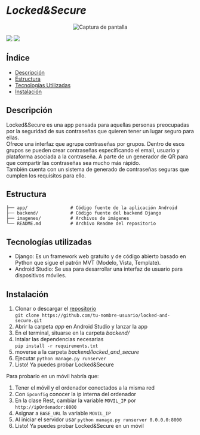 # *Locked&Secure*

<p align="center">
  <img src="https://raw.githubusercontent.com/marioprieto003/locked-and-secure/main/lockedsecure-logo.png" alt="Captura de pantalla">
</p>
<p align="left">
  <img src="https://img.shields.io/badge/STATUS-EN%20DESAROLLO-green"> 
  <img src="https://img.shields.io/github/stars/marioprieto003/locked-and-secure">
 </p>


## Índice
- [Descripción](#descripción)
- [Estructura](#estructura)
- [Tecnologías Utilizadas](#tecnologías-utilizadas)
- [Instalación](#instalación)

## Descripción
Locked&Secure es una app pensada para aquellas personas preocupadas por la seguridad de sus contraseñas que quieren tener un lugar seguro para ellas. </br>
Ofrece una interfaz que agrupa contraseñas por grupos. Dentro de esos grupos se pueden crear contraseñas especificando el email, usuario y plataforma asociada a la contraseña. A parte de un generador de QR para que compartir las contraseñas sea mucho más rápido. </br>
También cuenta con un sistema de generado de contraseñas seguras que cumplen los requisitos para ello.

## Estructura
~~~
├── app/                # Código fuente de la aplicación Android
├── backend/            # Código fuente del backend Django
├── imagenes/           # Archivos de imágenes
└── README.md           # Archivo Readme del repositorio
~~~

## Tecnologías utilizadas
- Django: Es un framework web gratuito y de código abierto basado en Python que sigue el patrón MVT (Modelo, Vista, Template).
- Android Studio: Se usa para desarrollar una interfaz de usuario para dispositivos móviles.


## Instalación
1. Clonar o descargar el [repositorio](https://github.com/marioprieto003/locked-and-secure) </br>`git clone https://github.com/tu-nombre-usuario/locked-and-secure.git`
2. Abrir la carpeta *app* en Android Studio y lanzar la app
3. En el terminal, situarse en la carpeta *backend/*
4. Intalar las dependencias necesarias </br> `pip install -r requirements.txt`
5. moverse a la carpeta *backend/locked_and_secure*
6. Ejecutar `python manage.py runserver`
7. Listo! Ya puedes probar Locked&Secure

Para probarlo en un móvil habría que:
1. Tener el móvil y el ordenador conectados a la misma red
2. Con `ipconfig` conocer la ip interna del ordenador
3. En la clase Rest, cambiar la variable `MOVIL_IP` por `http://ipOrdenador:8000`
4. Asignar a `BASE_URL` la variable `MOVIL_IP`
5. Al iniciar el servidor usar `python manage.py runserver 0.0.0.0:8000`
6. Listo! Ya puedes probar Locked&Secure en un móvil
